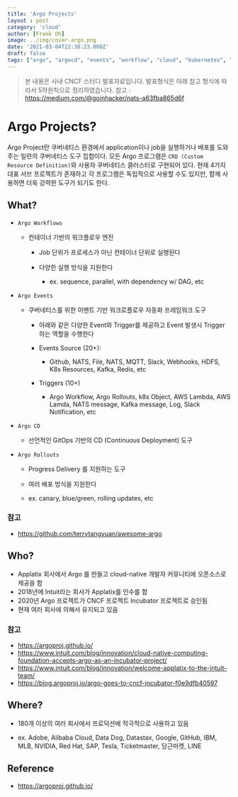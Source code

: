 ```yaml
---
title: 'Argo Projects'
layout : post
category: 'cloud'
author: [Frank Oh]
image: ../img/cover-argo.png
date: '2021-03-04T22:30:23.000Z'
draft: false
tags: ["argo", "argocd", "events", "workflow", "cloud", "kubernetes", "docker", "devops", "gitops"]
---
```


> 본 내용은 사내 CNCF 스터디 발표자료입니다. 발표형식은 아래 참고 형식에 따라서 5하원칙으로 정리하였습니다. 
> 참고 : https://medium.com/@goinhacker/nats-a63fba865d6f

# Argo Projects?

Argo Project란 쿠버네티스 환경에서 application이나 job을 실행하거나 배포를 도와주는 일련의 쿠버네티스 도구 집합이다. 모든 Argo 프로그램은 `CRD (Custom Resource Definition)`와 사용자 쿠버네티스 클러스터로 구현되어 있다. 현재 4가지 대표 서브 프로젝트가 존재하고 각 프로그램은 독립적으로 사용할 수도 있지만, 함께 사용하면 더욱 강력한 도구가 되기도 한다. 

## What?

- `Argo Workflows`
  - 컨테이너 기반의 워크플로우 엔진
  
    - Job 단위가 프로세스가 아닌 컨테이너 단위로 실행된다
  
    - 다양한 실행 방식을 지원한다
  
      - ex. sequence, parallel, with dependency w/ DAG, etc
  
- `Argo Events`
  - 쿠버네티스를 위한 이벤트 기반 워크로플로우 자동화 프레임워크 도구
  
    - 아래와 같은 다양한 Event와 Trigger를 제공하고 Event 발생시 Trigger하는 역할을 수행한다
  
    - Events Source (20+): 
  
      - Github, NATS, File, NATS, MQTT, Slack, Webhooks, HDFS, K8s Resources, Kafka, Redis, etc
  
    - Triggers (10+)
  
      - Argo Workflow, Argo Rollouts, k8s Object, AWS Lambda, AWS Lamda, NATS message, Kafka message, Log, Slack Notification, etc
  
- `Argo CD`
  - 선언적인 GitOps 기반의 CD (Continuous Deployment) 도구
  
- `Argo Rollouts`
  - Progress Delivery 를 지원하는 도구

  - 여러 배포 방식을 지원한다

  - ex. canary, blue/green, rolling updates, etc


### 참고

- https://github.com/terrytangyuan/awesome-argo

## Who?

- Applatix 회사에서 Argo 를 만들고 cloud-native 개발자 커뮤니티에 오픈소스로 제공을 함
- 2018년에 Intuit라는 회사가 Applatix를 인수를 함
- 2020년 Argo 프로젝트가 CNCF 프로젝트 Incubator 프로젝트로 승인됨
- 현재 여러 회사에 의해서 유지되고 있음

### 참고

- https://argoproj.github.io/
- https://www.intuit.com/blog/innovation/cloud-native-computing-foundation-accepts-argo-as-an-incubator-project/
- https://www.intuit.com/blog/innovation/welcome-applatix-to-the-intuit-team/
- https://blog.argoproj.io/argo-goes-to-cncf-incubator-f0e9dfb40597



## Where?

- 180개 이상의 여러 회사에서 프로덕션에 적극적으로 사용하고 있음

- ex. Adobe, Alibaba Cloud, Data Dog, Datastax, Google, GitHub, IBM, MLB, NVIDIA, Red Hat, SAP, Tesla, Ticketmaster, 당근마켓, LINE

## Reference

- https://argoproj.github.io/

  





